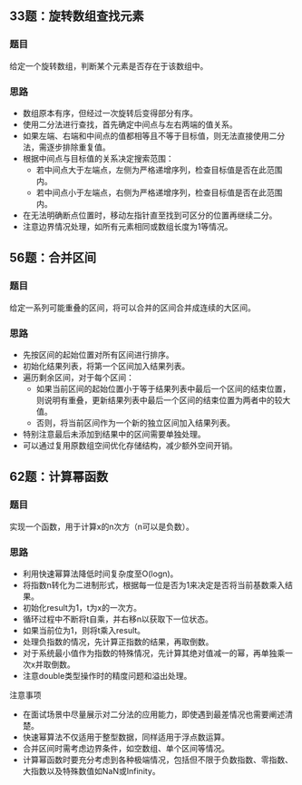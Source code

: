 ## 33题：旋转数组查找元素
### 题目
给定一个旋转数组，判断某个元素是否存在于该数组中。

### 思路
- 数组原本有序，但经过一次旋转后变得部分有序。
- 使用二分法进行查找，首先确定中间点与左右两端的值关系。
- 如果左端、右端和中间点的值都相等且不等于目标值，则无法直接使用二分法，需逐步排除重复值。
- 根据中间点与目标值的关系决定搜索范围：
  * 若中间点大于左端点，左侧为严格递增序列，检查目标值是否在此范围内。
  * 若中间点小于左端点，右侧为严格递增序列，检查目标值是否在此范围内。
- 在无法明确断点位置时，移动左指针直至找到可区分的位置再继续二分。
- 注意边界情况处理，如所有元素相同或数组长度为1等情况。

## 56题：合并区间
### 题目
给定一系列可能重叠的区间，将可以合并的区间合并成连续的大区间。

### 思路
- 先按区间的起始位置对所有区间进行排序。
- 初始化结果列表，将第一个区间加入结果列表。
- 遍历剩余区间，对于每个区间：
  * 如果当前区间的起始位置小于等于结果列表中最后一个区间的结束位置，则说明有重叠，更新结果列表中最后一个区间的结束位置为两者中的较大值。
  * 否则，将当前区间作为一个新的独立区间加入结果列表。
- 特别注意最后未添加到结果中的区间需要单独处理。
- 可以通过复用原数组空间优化存储结构，减少额外空间开销。

## 62题：计算幂函数
### 题目
实现一个函数，用于计算x的n次方（n可以是负数）。

### 思路
- 利用快速幂算法降低时间复杂度至O(logn)。
- 将指数n转化为二进制形式，根据每一位是否为1来决定是否将当前基数乘入结果。
- 初始化result为1，t为x的一次方。
- 循环过程中不断将t自乘，并右移n以获取下一位状态。
- 如果当前位为1，则将t乘入result。
- 处理负指数的情况，先计算正指数的结果，再取倒数。
- 对于系统最小值作为指数的特殊情况，先计算其绝对值减一的幂，再单独乘一次x并取倒数。
- 注意double类型操作时的精度问题和溢出处理。

注意事项 
- 在面试场景中尽量展示对二分法的应用能力，即使遇到最差情况也需要阐述清楚。
- 快速幂算法不仅适用于整型数据，同样适用于浮点数运算。
- 合并区间时需考虑边界条件，如空数组、单个区间等情况。
- 计算幂函数时要充分考虑到各种极端情况，包括但不限于负数指数、零指数、大指数以及特殊数值如NaN或Infinity。
